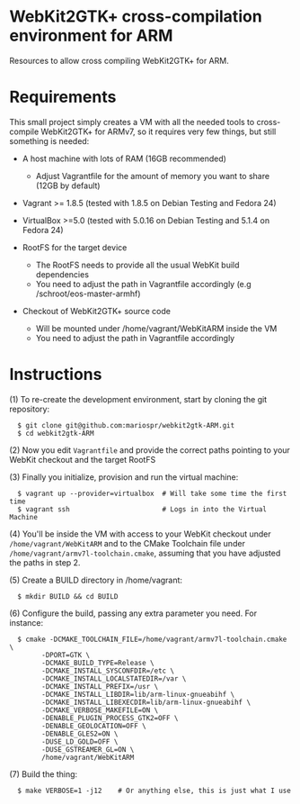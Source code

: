 WebKit2GTK+ cross-compilation environment for ARM
=================================================

Resources to allow cross compiling WebKit2GTK+ for ARM.

Requirements
============

This small project simply creates a VM with all the needed tools to cross-compile WebKit2GTK+
for ARMv7, so it requires very few things, but still something is needed:

* A host machine with lots of RAM (16GB recommended)
  - Adjust Vagrantfile for the amount of memory you want to share (12GB by default)

* Vagrant >= 1.8.5 (tested with 1.8.5 on Debian Testing and Fedora 24)

* VirtualBox >=5.0 (tested with 5.0.16 on Debian Testing and 5.1.4 on Fedora 24)

* RootFS for the target device
  - The RootFS needs to provide all the usual WebKit build dependencies
  - You need to adjust the path in Vagrantfile accordingly (e.g /schroot/eos-master-armhf)

* Checkout of WebKit2GTK+ source code
  - Will be mounted under /home/vagrant/WebKitARM inside the VM
  - You need to adjust the path in Vagrantfile accordingly

Instructions
============

(1) To re-create the development environment, start by cloning the git repository:
```
  $ git clone git@github.com:mariospr/webkit2gtk-ARM.git
  $ cd webkit2gtk-ARM
```

(2) Now you edit `Vagrantfile` and provide the correct paths pointing to your WebKit checkout and the target RootFS

(3) Finally you initialize, provision and run the virtual machine:
```
  $ vagrant up --provider=virtualbox  # Will take some time the first time
  $ vagrant ssh                       # Logs in into the Virtual Machine
```

(4) You'll be inside the VM with access to your WebKit checkout under `/home/vagrant/WebKitARM` and to the CMake Toolchain file under `/home/vagrant/armv7l-toolchain.cmake`, assuming that you have adjusted the paths in step 2.

(5) Create a BUILD directory in /home/vagrant:
```
  $ mkdir BUILD && cd BUILD
```

(6) Configure the build, passing any extra parameter you need. For instance:
```
  $ cmake -DCMAKE_TOOLCHAIN_FILE=/home/vagrant/armv7l-toolchain.cmake \
        -DPORT=GTK \
        -DCMAKE_BUILD_TYPE=Release \
        -DCMAKE_INSTALL_SYSCONFDIR=/etc \
        -DCMAKE_INSTALL_LOCALSTATEDIR=/var \
        -DCMAKE_INSTALL_PREFIX=/usr \
        -DCMAKE_INSTALL_LIBDIR=lib/arm-linux-gnueabihf \
        -DCMAKE_INSTALL_LIBEXECDIR=lib/arm-linux-gnueabihf \
        -DCMAKE_VERBOSE_MAKEFILE=ON \
        -DENABLE_PLUGIN_PROCESS_GTK2=OFF \
        -DENABLE_GEOLOCATION=OFF \
        -DENABLE_GLES2=ON \
        -DUSE_LD_GOLD=OFF \
        -DUSE_GSTREAMER_GL=ON \
        /home/vagrant/WebKitARM
```

(7) Build the thing:
```
  $ make VERBOSE=1 -j12    # Or anything else, this is just what I use
```
